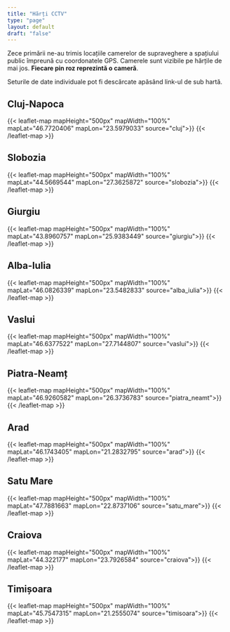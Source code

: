```yaml
---
title: "Hărți CCTV"
type: "page"
layout: default
draft: "false"
---
```


Zece primării ne-au trimis locațiile camerelor de supraveghere a spațiului public împreună cu coordonatele GPS. Camerele sunt vizibile pe hărțile de mai jos. **Fiecare pin roz reprezintă o cameră**.

Seturile de date individuale pot fi descărcate apăsând link-ul de sub hartă. 

## Cluj-Napoca

{{< leaflet-map mapHeight="500px" mapWidth="100%" mapLat="46.7720406" mapLon="23.5979033" source="cluj">}}
{{< /leaflet-map >}}

## Slobozia

{{< leaflet-map mapHeight="500px" mapWidth="100%" mapLat="44.5669544" mapLon="27.3625872" source="slobozia">}}
{{< /leaflet-map >}}

## Giurgiu

{{< leaflet-map mapHeight="500px" mapWidth="100%" mapLat="43.8960757" mapLon="25.9383449" source="giurgiu">}}
{{< /leaflet-map >}}

## Alba-Iulia

{{< leaflet-map mapHeight="500px" mapWidth="100%" mapLat="46.0826339" mapLon="23.5482833" source="alba_iulia">}}
{{< /leaflet-map >}}

## Vaslui

{{< leaflet-map mapHeight="500px" mapWidth="100%" mapLat="46.6377522" mapLon="27.7144807" source="vaslui">}}
{{< /leaflet-map >}}

## Piatra-Neamț

{{< leaflet-map mapHeight="500px" mapWidth="100%" mapLat="46.9260582" mapLon="26.3736783" source="piatra_neamt">}}
{{< /leaflet-map >}}

## Arad

{{< leaflet-map mapHeight="500px" mapWidth="100%" mapLat="46.1743405" mapLon="21.2832795" source="arad">}}
{{< /leaflet-map >}}

## Satu Mare

{{< leaflet-map mapHeight="500px" mapWidth="100%" mapLat="47.7881663" mapLon="22.8737106" source="satu_mare">}}
{{< /leaflet-map >}}

## Craiova

{{< leaflet-map mapHeight="500px" mapWidth="100%" mapLat="44.322177" mapLon="23.7926584" source="craiova">}}
{{< /leaflet-map >}}

## Timișoara

{{< leaflet-map mapHeight="500px" mapWidth="100%" mapLat="45.7547315" mapLon="21.2555074" source="timisoara">}}
{{< /leaflet-map >}}

